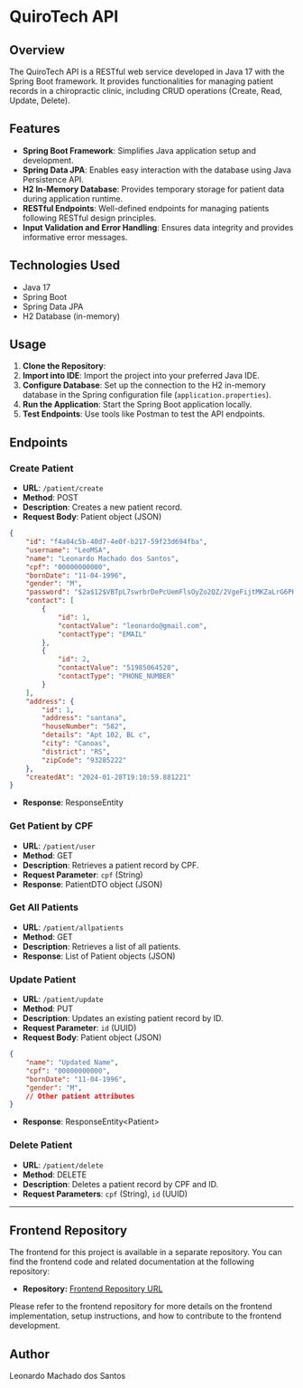 # QuiroTech API

## Overview
The QuiroTech API is a RESTful web service developed in Java 17 with the Spring Boot framework. It provides functionalities for managing patient records in a chiropractic clinic, including CRUD operations (Create, Read, Update, Delete).

## Features
- **Spring Boot Framework**: Simplifies Java application setup and development.
- **Spring Data JPA**: Enables easy interaction with the database using Java Persistence API.
- **H2 In-Memory Database**: Provides temporary storage for patient data during application runtime.
- **RESTful Endpoints**: Well-defined endpoints for managing patients following RESTful design principles.
- **Input Validation and Error Handling**: Ensures data integrity and provides informative error messages.

## Technologies Used
- Java 17
- Spring Boot
- Spring Data JPA
- H2 Database (in-memory)

## Usage
1. **Clone the Repository**: 
2. **Import into IDE**: Import the project into your preferred Java IDE.
3. **Configure Database**: Set up the connection to the H2 in-memory database in the Spring configuration file (`application.properties`).
4. **Run the Application**: Start the Spring Boot application locally.
5. **Test Endpoints**: Use tools like Postman to test the API endpoints.

## Endpoints

### Create Patient
- **URL**: `/patient/create`
- **Method**: POST
- **Description**: Creates a new patient record.
- **Request Body**: Patient object (JSON)
 ```json
 {
     "id": "f4a04c5b-40d7-4e0f-b217-59f23d694fba",
     "username": "LeoMSA",
     "name": "Leonardo Machado dos Santos",
     "cpf": "00000000000",
     "bornDate": "11-04-1996",
     "gender": "M",
     "password": "$2a$12$VBTpL7swrbrDePcUemFlsOyZo2QZ/2VgeFijtMKZaLrG6PHsxSfAS",
     "contact": [
         {
             "id": 1,
             "contactValue": "leonardo@gmail.com",
             "contactType": "EMAIL"
         },
         {
             "id": 2,
             "contactValue": "51985064520",
             "contactType": "PHONE_NUMBER"
         }
     ],
     "address": {
         "id": 1,
         "address": "santana",
         "houseNumber": "582",
         "details": "Apt 102, BL c",
         "city": "Canoas",
         "district": "RS",
         "zipCode": "93285222"
     },
     "createdAt": "2024-01-28T19:10:59.881221"
 }
 ```
- **Response**: ResponseEntity

### Get Patient by CPF
- **URL**: `/patient/user`
- **Method**: GET
- **Description**: Retrieves a patient record by CPF.
- **Request Parameter**: `cpf` (String)
- **Response**: PatientDTO object (JSON)

### Get All Patients
- **URL**: `/patient/allpatients`
- **Method**: GET
- **Description**: Retrieves a list of all patients.
- **Response**: List of Patient objects (JSON)

### Update Patient
- **URL**: `/patient/update`
- **Method**: PUT
- **Description**: Updates an existing patient record by ID.
- **Request Parameter**: `id` (UUID)
- **Request Body**: Patient object (JSON)
 ```json
 {
     "name": "Updated Name",
     "cpf": "00000000000",
     "bornDate": "11-04-1996",
     "gender": "M",
     // Other patient attributes
 }
 ```
- **Response**: ResponseEntity\<Patient\>

### Delete Patient
- **URL**: `/patient/delete`
- **Method**: DELETE
- **Description**: Deletes a patient record by CPF and ID.
- **Request Parameters**: `cpf` (String), `id` (UUID)
--------------------------------------------------------------------------------------------------------------------------------------------
## Frontend Repository

The frontend for this project is available in a separate repository. You can find the frontend code and related documentation at the following repository:

- **Repository:** [Frontend Repository URL](https://github.com/seu-usuario/nome-do-repositorio-front)

Please refer to the frontend repository for more details on the frontend implementation, setup instructions, and how to contribute to the frontend development.


## Author
Leonardo Machado dos Santos
